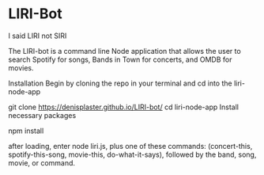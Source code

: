 # LIRI-Bot
I said LIRI not SIRI

The LIRI-bot is a command line Node application that allows the user to search Spotify for songs, Bands in Town for concerts, and OMDB for movies.

Installation
Begin by cloning the repo in your terminal and cd into the liri-node-app

git clone <a href="https://denisplaster.github.io/LIRI-bot/">https://denisplaster.github.io/LIRI-bot/</a>
cd liri-node-app
Install necessary packages

npm install

after loading, enter node liri.js, plus one of these commands: (concert-this, spotify-this-song, movie-this, do-what-it-says), 
followed by the band, song, movie, or command.
